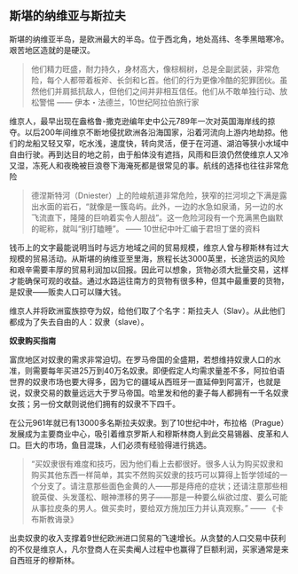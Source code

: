 ## 斯堪的纳维亚与斯拉夫 ##

斯堪的纳维亚半岛，是欧洲最大的半岛。位于西北角，地处高纬、冬季黑暗寒冷。艰苦地区造就的是硬汉。

> 他们精力旺盛，耐力持久，身材高大，像棕榈树，总是全副武装，非常危险，每个人都带着板斧、长剑和匕首。他们的行为更像冷酷的犯罪团伙。虽然他们并肩抵抗敌人，但他们之间并非相互信任。他们从不敢单独行动、放松警惕 —— 伊本・法德兰，10世纪阿拉伯旅行家

维京人，最早出现在盎格鲁-撒克逊编年史中公元789年一次对英国海岸线的掠夺。以后200年间维京不断地侵扰欧洲各沿海国家，沿着河流向上游内地劫掠。他们的龙船又轻又窄，吃水浅，速度快，转向灵活，便于在河道、湖泊等狭小水域中自由行驶。再到达目的地之前，由于船体没有遮挡，风雨和巨浪仍然使维京人又冷又湿，冻死人和夜晚被巨浪卷下海淹死都是很常见的事。航线的选择也往往非常危险

> 德涅斯特河（Dniester）上的险峻航道非常危险，狭窄的拦河坝之下满是露出水面的岩石，“就像是一簇岛屿。此外，一边的水急如泉涌，另一边的水飞流直下，隆隆的巨响着实令人胆战”。这一危险河段有一个充满黑色幽默的昵称，就叫“别打瞌睡”。 —— 10世纪中叶汇编于君坦丁堡的资料

钱币上的文字最能说明当时与远方地域之间的贸易规模，维京人曾与穆斯林有过大规模的贸易活动。从斯堪的纳维亚至里海，旅程长达3000英里，长途货运的风险和艰辛需要丰厚的贸易利润加以回报。因此可以想象，货物必须大批量交易，这样才能确保可观的收益。通过水路运往南方的货物有很多种，但其中最重要的货物，是奴隶——贩卖人口可以赚大钱。

维京人并将欧洲蛮族掠夺为奴，给他们取了个名字：斯拉夫人（Slav）。从此他们都成为了失去自由的人：奴隶（slave）。

**奴隶购买指南**

富庶地区对奴隶的需求非常迫切。在罗马帝国的全盛期，若想维持奴隶人口的水准，则需要每年买进25万到40万名奴隶。即便假定人均需求量差不多，阿拉伯语世界的奴隶市场也要大得多，因为它的疆域从西班牙一直延伸到阿富汗，也就是说，奴隶交易的数量远远大于罗马帝国。哈里发和他的妻子每人都拥有一千名奴隶女孩；另一份文献则说他们拥有的奴隶不下四千。

在公元961年就已有13000多名斯拉夫奴隶。到了10世纪中叶，布拉格（Prague）发展成为主要商业中心，吸引着维京罗斯人和穆斯林商人到此交易锡器、皮革和人口。巨大的市场，鱼目混珠，人们必须有经验得进行挑选。

> “买奴隶很有难度和技巧，因为他们看上去都很好。很多人认为购买奴隶和购买其他东西一样简单，其实不然购买奴隶的技巧可以算得上哲学领域的一个分支了。请注意那些面色金黄的人——那是痔疮的症状；还请注意那些相貌英俊、头发蓬松、眼神漂移的男子——那是一种要么纵欲过度、要么可能从事拉皮条的男人。做买卖时，要给双方施加压力并认真观察。” —— 《卡布斯教诲录》

出卖奴隶的收入支撑着9世纪欧洲进口贸易的飞速增长。从贪婪的人口交易中获利的不仅是维京人，凡尔登商人在买卖阉人过程中也赢得了巨额利润，买家通常是来自西班牙的穆斯林。


